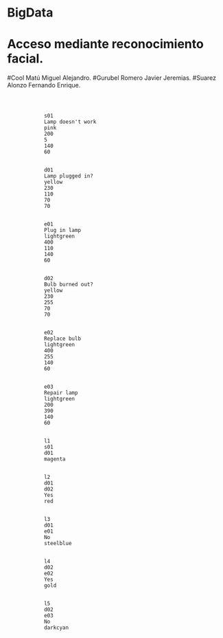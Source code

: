 # BigData

# Acceso mediante reconocimiento facial.

#Cool Matú Miguel Alejandro.
#Gurubel Romero Javier Jeremias.
#Suarez Alonzo Fernando Enrique.


<code>
<flowchart>
<start>
			<id>s01</id>
			<label>Lamp doesn't work</label>
			<color>pink</color>
			<x>200</x>
			<y>5</y>
			<width>140</width>
			<height>60</height>
</start>
<decision>
			<id>d01</id>
			<label>Lamp plugged in?</label>
			<color>yellow</color>			
			<x>230</x>
			<y>110</y>
			<width>70</width>
			<height>70</height>
</decision>
		<end>
			<id>e01</id>
			<label>Plug in lamp</label>
			<color>lightgreen</color>			
			<x>400</x>
			<y>110</y>
			<width>140</width>
			<height>60</height>
                        </end>
		<decision>
			<id>d02</id>
			<label>Bulb burned out?</label>
			<color>yellow</color>			
			<x>230</x>
			<y>255</y>
			<width>70</width>
			<height>70</height>
                        </decision>
		<end>
			<id>e02</id>
			<label>Replace bulb</label>
			<color>lightgreen</color>			
			<x>400</x>
			<y>255</y>
			<width>140</width>
			<height>60</height>
                        </end>
<end>
			<id>e03</id>
			<label>Repair lamp</label>
			<color>lightgreen</color>			
			<x>200</x>
			<y>390</y>
			<width>140</width>
			<height>60</height>
</end>
		<link>
			<id>l1</id>
			<source>s01</source>
			<destiny>d01</destiny>
			<color>magenta</color>
		</link>
		<link>
			<id>l2</id>
			<source>d01</source>
			<destiny>d02</destiny>
			<label>Yes</label>
			<color>red</color>
		</link>
		<link>
			<id>l3</id>
			<source>d01</source>
			<destiny>e01</destiny>
			<label>No</label>
			<color>steelblue</color>
		</link>
		<link>
			<id>l4</id>
			<source>d02</source>
			<destiny>e02</destiny>
			<label>Yes</label>
			<color>gold</color>
		</link>
		<link>
			<id>l5</id>
			<source>d02</source>
			<destiny>e03</destiny>
			<label>No</label>
			<color>darkcyan</color>
		</link>				
</flowchart>
</code>
